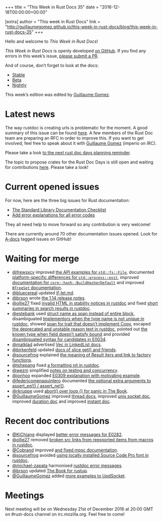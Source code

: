 +++
title = "This Week in Rust Docs 35"
date = "2016-12-18T00:00:00+00:00"

[extra]
author = "This week in Rust Docs"
link = "http://guillaumegomez.github.io/this-week-in-rust-docs/blog/this-week-in-rust-docs-35"
+++
<p>Hello and welcome to <em>This Week in Rust Docs</em>!</p>

<p><em>This Week in Rust Docs</em> is openly developed <a href="https://github.com/GuillaumeGomez/this-week-in-rust-docs">on GitHub</a>.
If you find any errors in this week’s issue, <a href="https://github.com/GuillaumeGomez/this-week-in-rust-docs/pulls">please submit a PR</a>.</p>

<p>And of course, don’t forget to look at the docs:</p>

<ul>
  <li><a href="https://doc.rust-lang.org/">Stable</a></li>
  <li><a href="http://doc.rust-lang.org/beta/">Beta</a></li>
  <li><a href="http://doc.rust-lang.org/nightly/">Nightly</a></li>
</ul>

<p>This week’s edition was edited by <a href="https://github.com/GuillaumeGomez">Guillaume Gomez</a>.</p>

<h1 id="latest-news">Latest news</h1>

<p>The way rustdoc is creating urls is problematic for the moment. A good summary of this issue can be found <a href="https://github.com/rust-lang/rust/issues/36417">here</a>. A few members of the Rust Doc team are preparing an RFC in order to improve this. If you want to get involved, feel free to speak about it with <a href="https://github.com/GuillaumeGomez">Guillaume Gomez</a> (imperio on IRC).</p>

<p>Please take a look <a href="https://users.rust-lang.org/t/reminder-planning-the-next-rust-doc-days/6901">to the next rust doc days planning reminder</a>.</p>

<p>The topic to propose crates for the Rust Doc Days is still open and waiting for contributions <a href="https://users.rust-lang.org/t/call-for-proposals-for-next-rust-doc-days-crates/6685">here</a>. Please take a look!</p>

<h1 id="current-opened-issues">Current opened issues</h1>

<p>For now, here are the three big issues for Rust documentation:</p>

<ul>
  <li><a href="https://github.com/rust-lang/rust/issues/29329">The Standard Library Documentation Checklist</a></li>
  <li><a href="https://github.com/rust-lang/rust/issues/32777">Add error explanations for all error codes</a></li>
</ul>

<p>They all need help to move forward so any contribution is very welcome!</p>

<p>There are currently around 70 other documentation issues opened. Look for <a href="https://github.com/rust-lang/rust/issues?q=is%3Aopen+is%3Aissue+label%3AA-docs">A-docs</a> tagged issues on GitHub!</p>

<h1 id="waiting-for-merge">Waiting for merge</h1>

<ul>
  <li><a href="https://github.com/frewsxcv">@frewsxcv</a> improved <a href="https://github.com/rust-lang/rust/pull/38443">the API examples for <code class="highlighter-rouge">std::fs::File</code></a>, documented <a href="https://github.com/rust-lang/rust/pull/38397">platform-specific differences for <code class="highlighter-rouge">std::process::exit</code></a>, improved <a href="https://github.com/rust-lang/rust/pull/38334">documentation for <code class="highlighter-rouge">core::hash::BuildHasherDefault</code></a> and improved <a href="https://github.com/rust-lang/rust/pull/38208"><code class="highlighter-rouge">BTreeSet</code> documentation</a>.</li>
  <li><a href="https://github.com/bluecereal">@bluecereal</a> updated <a href="https://github.com/rust-lang/rust/pull/38436">if-let.md</a>.</li>
  <li><a href="https://github.com/brson">@brson</a> wrote <a href="https://github.com/rust-lang/rust/pull/38427">the 1.14 release notes</a>.</li>
  <li><a href="https://github.com/ollie27">@ollie27</a> fixed <a href="https://github.com/rust-lang/rust/pull/38329">invalid HTML in stability notices in rustdoc</a> and fixed <a href="https://github.com/rust-lang/rust/pull/38330">short summaries in search results in rustdoc</a>.</li>
  <li><a href="https://github.com/estebank">@estebank</a> used <a href="https://github.com/rust-lang/rust/pull/38328">struct name as span instead of entire block</a>, disambiguated <a href="https://github.com/rust-lang/rust/pull/38414">Implementors when the type name is not unique in rustdoc</a>, showed <a href="https://github.com/rust-lang/rust/pull/37493">span for trait that doesn’t implement Copy</a>, escaped <a href="https://github.com/rust-lang/rust/pull/38244">the deprecated and unstable reason text in rustdoc</a>, pointed out <a href="https://github.com/rust-lang/rust/pull/38150">the known type when field doesn’t satisfy bound</a> and provided <a href="https://github.com/rust-lang/rust/pull/38168">disambiguated syntax for candidates in E0034</a>.</li>
  <li><a href="https://github.com/matklad">@matklad</a> advertised <a href="https://github.com/rust-lang/rust/pull/38297">Vec in LinkedList docs</a>.</li>
  <li><a href="https://github.com/birkenfeld">@birkenfeld</a> updated <a href="https://github.com/rust-lang/rust/pull/38216">docs of slice get() and friends</a>.</li>
  <li><a href="https://github.com/sourcefrog">@sourcefrog</a> explained <a href="https://github.com/rust-lang/rust/pull/38158">the meaning of Result iters and link to factory functions</a>.</li>
  <li><a href="https://github.com/tshepang">@tshepang</a> fixed <a href="https://github.com/rust-lang/rust/pull/38395">a formatting nit in rustdoc</a>.</li>
  <li><a href="https://github.com/wezm">@wezm</a> simplified <a href="https://github.com/rust-lang/rust/pull/38013">notes on testing and concurrency</a>.</li>
  <li><a href="https://github.com/jonhoo">@jonhoo</a> expanded <a href="https://github.com/rust-lang/rust/pull/38315">E0309 explanation with motivating example</a>.</li>
  <li><a href="https://github.com/federicomenaquintero">@federicomenaquintero</a> documented <a href="https://github.com/rust-lang/rust/pull/38247">the optional extra arguments to assert_eq!() / assert_ne!()</a>.</li>
  <li><a href="https://github.com/rkruppe">@rkruppe</a> used <a href="https://github.com/rust-lang/rust/pull/38138">abort() over loop {} for panic in The Book</a>.</li>
  <li><a href="https://github.com/GuillaumeGomez">@GuillaumeGomez</a> improved <a href="https://github.com/rust-lang/rust/pull/38433">thread docs</a>, improved <a href="https://github.com/rust-lang/rust/pull/38236">unix socket doc</a>, improved <a href="https://github.com/rust-lang/rust/pull/38346">duration doc</a> and improved <a href="https://github.com/rust-lang/rust/pull/38362">instant doc</a>.</li>
</ul>

<h1 id="recent-doc-contributions">Recent doc contributions</h1>

<ul>
  <li><a href="https://github.com/KiChjang">@KiChjang</a> displayed <a href="https://github.com/rust-lang/rust/pull/38057">better error messages for E0282</a>.</li>
  <li><a href="https://github.com/ollie27">@ollie27</a> removed <a href="https://github.com/rust-lang/rust/pull/38264">broken src links from reexported items from macros in rustdoc</a>.</li>
  <li><a href="https://github.com/Cobrand">@Cobrand</a> improved <a href="https://github.com/rust-lang/rust/pull/37941">and fixed mpsc documentation</a>.</li>
  <li><a href="https://github.com/sourcefrog">@sourcefrog</a> avoided <a href="https://github.com/rust-lang/rust/pull/38164">using locally installed Source Code Pro font in rustdoc</a>.</li>
  <li><a href="https://github.com/michael-zapata">@michael-zapata</a> harmonised <a href="https://github.com/rust-lang/rust/pull/38179">rustdoc error messages</a>.</li>
  <li><a href="https://github.com/brson">@brson</a> updated <a href="https://github.com/rust-lang/rust/pull/38122">The Book for rustup</a>.</li>
  <li><a href="https://github.com/GuillaumeGomez">@GuillaumeGomez</a> added <a href="https://github.com/rust-lang/rust/pull/38067">more examples to UpdSocket</a>.</li>
</ul>

<h1 id="meetings">Meetings</h1>

<p>Next meeting will be on Wednesday 21st of December 2016 at 20:00 GMT on #rust-docs channel on irc.mozilla.org. Feel free to come!</p>